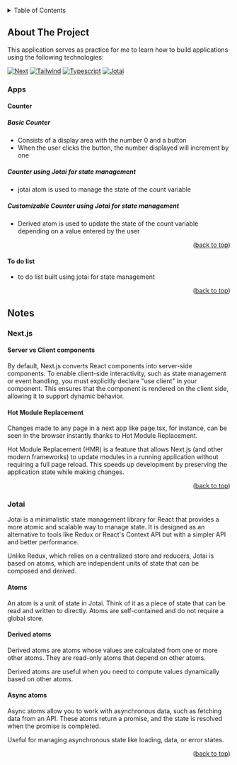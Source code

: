 <a id="readme-top"></a>

<!-- TABLE OF CONTENTS -->
<details>
  <summary>Table of Contents</summary>
  <ol>
    <li>
      <a href="#about-the-project">My first Next.js application</a>
      <ul>
        <li><a href="#apps">Apps</a></li>
        <ol>
            <li><a href="#counter">Counter</a></li>
             <ul>
            <li><a href="#basic-counter">Basic Counter</a></li>
            <li><a href="#jotai-counter">Basic Counter with Jotai</a></li>
            <li><a href="#customizable-counter">Customizable Counter</a></li>
          </ul>
            <li><a href="#to-do-list">To do list</a></li>
          </ol>
        <li><a href="#notes">Notes</a></li>
        <ol>
          <li><a href="#next.js">Next.js</a></li>
          <ul>
            <li><a href="#atoms">Atoms</a></li>
            <li><a href="#derived-atoms">Derived atoms</a></li>
            <li><a href="#async-atoms">Async atoms</a></li>
          </ul>
          <li><a href="#jotai">Jotai</a></li>
        </ol>
      </ul>
    </li>
  </ol>
</details>

<!-- ABOUT THE PROJECT -->

## About The Project

This application serves as practice for me to learn how to build applications using the following technologies:

[![Next][Next.js]][Next-url]
[![Tailwind][Tailwind]][Tailwind-url]
[![Typescript][Typescript]][Typescript-url]
[![Jotai][Jotai]][Jotai-url]

<a id="apps"></a>

### Apps

<a id="counter"></a>

#### Counter

<a id="basic-counter"></a>

##### Basic Counter

- Consists of a display area with the number 0 and a button
- When the user clicks the button, the number displayed will increment by one

<a id="jotai-counter"></a>

##### Counter using Jotai for state management

- jotai atom is used to manage the state of the count variable

<a id="customizable-counter"></a>

##### Customizable Counter using Jotai for state management

- Derived atom is used to update the state of the count variable depending on a value entered by the user

<p align="right">(<a href="#readme-top">back to top</a>)</p>

#### To do list

- to do list built using jotai for state management

<p align="right">(<a href="#readme-top">back to top</a>)</p>

## Notes

<a id="next.js"></a>

### Next.js

#### Server vs Client components

By default, Next.js converts React components into server-side components. To enable client-side interactivity, such as state management or event handling, you must explicitly declare "use client" in your component. This ensures that the component is rendered on the client side, allowing it to support dynamic behavior.

#### Hot Module Replacement

Changes made to any page in a next app like page.tsx, for instance, can be seen in the browser instantly thanks to Hot Module Replacement.

Hot Module Replacement (HMR) is a feature that allows Next.js (and other modern frameworks) to update modules in a running application without requiring a full page reload. This speeds up development by preserving the application state while making changes.

<p align="right">(<a href="#readme-top">back to top</a>)</p>

<a id="jotai"></a>

### Jotai

Jotai is a minimalistic state management library for React that provides a more atomic and scalable way to manage state. It is designed as an alternative to tools like Redux or React's Context API but with a simpler API and better performance.

Unlike Redux, which relies on a centralized store and reducers, Jotai is based on atoms, which are independent units of state that can be composed and derived.

<a id="atoms"></a>

#### Atoms

An atom is a unit of state in Jotai. Think of it as a piece of state that can be read and written to directly. Atoms are self-contained and do not require a global store.

<a id="derived-atoms"></a>

#### Derived atoms

Derived atoms are atoms whose values are calculated from one or more other atoms. They are read-only atoms that depend on other atoms.

Derived atoms are useful when you need to compute values dynamically based on other atoms.

<a id="async-atoms"></a>

#### Async atoms

Async atoms allow you to work with asynchronous data, such as fetching data from an API. These atoms return a promise, and the state is resolved when the promise is completed.

Useful for managing asynchronous state like loading, data, or error states.

<p align="right">(<a href="#readme-top">back to top</a>)</p>

<!-- npm install @tanstack/react-query -->

<!-- MARKDOWN LINKS & IMAGES -->

[Next.js]: https://img.shields.io/badge/next.js-000000?style=for-the-badge&logo=nextdotjs&logoColor=blue
[Next-url]: https://nextjs.org/
[Tailwind]: https://img.shields.io/badge/tailwind-000000?style=for-the-badge&logo=tailwindcss&logoColor=blue
[Tailwind-url]: https://tailwindcss.com/
[Typescript]: https://img.shields.io/badge/typescript-000000?style=for-the-badge&logo=typescript&logoColor=blue
[Typescript-url]: https://typescriptlang.org/
[Jotai]: https://img.shields.io/badge/jotai-000000?style=for-the-badge
[Jotai-url]: https://jotai.org/
